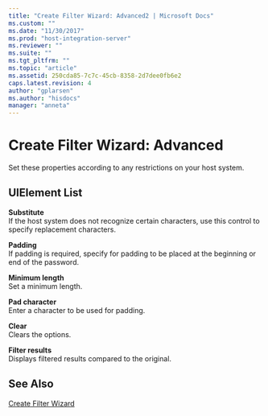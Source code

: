 ```yaml
---
title: "Create Filter Wizard: Advanced2 | Microsoft Docs"
ms.custom: ""
ms.date: "11/30/2017"
ms.prod: "host-integration-server"
ms.reviewer: ""
ms.suite: ""
ms.tgt_pltfrm: ""
ms.topic: "article"
ms.assetid: 250cda85-7c7c-45cb-8358-2d7dee0fb6e2
caps.latest.revision: 4
author: "gplarsen"
ms.author: "hisdocs"
manager: "anneta"
---
```

# Create Filter Wizard: Advanced
Set these properties according to any restrictions on your host system.  
  
## UIElement List  
 **Substitute**  
 If the host system does not recognize certain characters, use this control to specify replacement characters.  
  
 **Padding**  
 If padding is required, specify for padding to be placed at the beginning or end of the password.  
  
 **Minimum length**  
 Set a minimum length.  
  
 **Pad character**  
 Enter a character to be used for padding.  
  
 **Clear**  
 Clears the options.  
  
 **Filter results**  
 Displays filtered results compared to the original.  
  
## See Also  
 [Create Filter Wizard](../core/create-filter-wizard2.md)